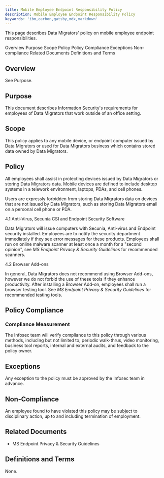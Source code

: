 ```yaml
---
title: Mobile Employee Endpoint Responsibility Policy
description: Mobile Employee Endpoint Responsibility Policy
keywords: 'ibm,carbon,gatsby,mdx,markdown'
---
```


<PageDescription>

This page describes Data Migrators' policy on mobile employee endpoint responsibilities.

</PageDescription>

<AnchorLinks>
  <AnchorLink>Overview</AnchorLink>
  <AnchorLink>Purpose</AnchorLink>
  <AnchorLink>Scope</AnchorLink>
  <AnchorLink>Policy</AnchorLink>
  <AnchorLink>Policy Compliance</AnchorLink>
  <AnchorLink>Exceptions</AnchorLink>
  <AnchorLink>Non-compliance</AnchorLink>
  <AnchorLink>Related Documents</AnchorLink>
  <AnchorLink>Definitions and Terms</AnchorLink>
</AnchorLinks>

## Overview

See Purpose.

## Purpose

This document describes Information Security\'s requirements for
employees of Data Migrators that work outside of an office setting.

## Scope

This policy applies to any mobile device, or endpoint computer issued by
Data Migrators or used for Data Migrators business which contains
stored data owned by Data Migrators.

## Policy

All employees shall assist in protecting devices issued by Data Migrators or storing Data Migrators data. Mobile devices are defined to
include desktop systems in a telework environment, laptops, PDAs, and
cell phones.

Users are expressly forbidden from storing Data Migrators data on
devices that are not issued by Data Migrators, such as storing
Data Migrators email on a personal cell phone or PDA.

4.1 Anti-Virus, Secunia CSI and Endpoint Security Software

Data Migrators will issue computers with Secunia, Anti-virus and
Endpoint security installed. Employees are to notify the security
department immediately if they see error messages for these products.
Employees shall run on online malware scanner at least once a month for
a "second opinion", see *MS Endpoint Privacy & Security Guidelines* for
recommended scanners.

4.2 Browser Add-ons

In general, Data Migrators does not recommend using Browser Add-ons,
however we do not forbid the use of these tools if they enhance
productivity. After installing a Browser Add-on, employees shall run a
browser testing tool. See *MS Endpoint Privacy & Security Guidelines*
for recommended testing tools.

## Policy Compliance

### Compliance Measurement
The Infosec team will verify compliance to this policy through various
methods, including but not limited to, periodic walk-thrus, video
monitoring, business tool reports, internal and external audits, and
feedback to the policy owner.

## Exceptions

Any exception to the policy must be approved by the Infosec team in
advance.

## Non-Compliance

An employee found to have violated this policy may be subject to
disciplinary action, up to and including termination of employment.

## Related Documents

-   MS Endpoint Privacy & Security Guidelines

## Definitions and Terms

None.
